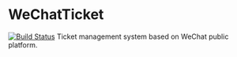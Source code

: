 # WeChatTicket
[![Build Status](https://travis-ci.com/ParadoxShi/wechatTicket_2018.svg?token=o6GqzAD2Uo8rkHB8NxRj&branch=shis16)](https://travis-ci.com/ParadoxShi/wechatTicket_2018)
Ticket management system based on WeChat public platform.
